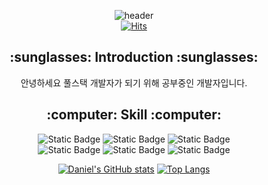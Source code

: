 <div align="center">
  
  ![header](https://capsule-render.vercel.app/api?type=transparent&height=150&text=Hi%20Everybody!👍&desc=Welcome%20Daniel%20Repository😊&descAlign=50&descAlignY=80&fontSize=60)
  <br>
  [![Hits](https://hits.seeyoufarm.com/api/count/incr/badge.svg?url=https%3A%2F%2Fgithub.com%2FDaniel-Jeon&count_bg=%2379C83D&title_bg=%23555555&icon=&icon_color=%23E7E7E7&title=hits&edge_flat=true)](https://hits.seeyoufarm.com)

</div>

<div align="center">
  
  <h2>:sunglasses: Introduction :sunglasses:</h2>
  <p>안녕하세요 풀스택 개발자가 되기 위해 공부중인 개발자입니다.</p>
  
</div>

<div align="center">

  <h2>:computer: Skill :computer:</h2>
  
  ![Static Badge](https://img.shields.io/badge/HTML5-E34F26?style=flat-square&logo=html5&logoColor=white)
  ![Static Badge](https://img.shields.io/badge/CSS3-1572B6?style=flat-square&logo=css3&logoColor=white)
  ![Static Badge](https://img.shields.io/badge/Javascript-F7DF1E?style=flat-square&logo=javascript&logoColor=black)
  <br>
  ![Static Badge](https://img.shields.io/badge/Node.js-5FA04E?style=flat-square&logo=nodedotjs&logoColor=white)
  ![Static Badge](https://img.shields.io/badge/Express-000000?style=flat-square&logo=express&logoColor=white)
  ![Static Badge](https://img.shields.io/badge/Nodemon-76D04B?style=flat-square&logo=nodemon&logoColor=white)

  [![Daniel's GitHub stats](https://github-readme-stats.vercel.app/api?username=Daniel-Jeon)](https://github.com/anuraghazra/github-readme-stats)
  [![Top Langs](https://github-readme-stats.vercel.app/api/top-langs/?username=Daniel-Jeon&layout=compact)](https://github.com/Daniel-Jeon/github-readme-stats)
  
</div>
